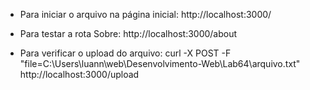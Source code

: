 - Para iniciar o arquivo na página inicial: 
http://localhost:3000/

- Para testar a rota Sobre:
http://localhost:3000/about

- Para verificar o upload do arquivo:
curl -X POST -F "file=C:\Users\luann\web\Desenvolvimento-Web\Lab64\arquivo.txt" http://localhost:3000/upload
